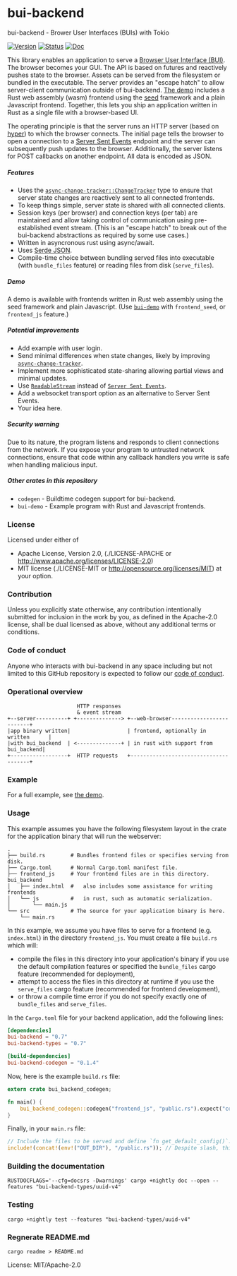 # bui-backend

bui-backend - Brower User Interfaces (BUIs) with Tokio

[![Version][version-img]][version-url] [![Status][status-img]][status-url]
[![Doc][doc-img]][doc-url]

[status-img]: https://github.com/astraw/bui-backend/workflows/CI/badge.svg
[status-url]: https://github.com/astraw/bui-backend/actions
[bui-demo]: https://github.com/astraw/bui-backend/tree/master/bui-demo
[doc-img]: https://docs.rs/bui-backend/badge.svg
[doc-url]: https://docs.rs/bui-backend/
[version-img]: https://img.shields.io/crates/v/bui-backend.svg
[version-url]: https://crates.io/crates/bui-backend

This library enables an application to serve a [Browser User Interface
(BUI)](https://en.wikipedia.org/wiki/Browser_user_interface). The browser
becomes your GUI. The API is based on futures and reactively pushes state to
the browser. Assets can be served from the filesystem or bundled in the
executable. The server provides an "escape hatch" to allow server-client
communication outside of bui-backend. [The demo][bui-demo] includes a Rust
web assembly (wasm) frontend using the [seed](https://crates.io/crates/seed)
framework and a plain Javascript frontend. Together, this lets you ship an
application written in Rust as a single file with a browser-based UI.

The operating principle is that the server runs an HTTP server (based on
[hyper](https://hyper.rs)) to which the browser connects. The initial page
tells the browser to open a connection to a [Server Sent
Events](https://html.spec.whatwg.org/multipage/server-sent-events.html)
endpoint and the server can subsequently push updates to the browser.
Additionally, the server listens for POST callbacks on another endpoint. All
data is encoded as JSON.

##### Features

 - Uses the [`async-change-tracker::ChangeTracker`](../async_change_tracker/struct.ChangeTracker.html)
   type to ensure that server state changes are reactively sent to all
   connected frontends.
 - To keep things simple, server state is shared with all connected clients.
 - Session keys (per browser) and connection keys (per tab) are maintained
   and allow taking control of communication using pre-established event
   stream. (This is an "escape hatch" to break out of the bui-backend
   abstractions as required by some use cases.)
 - Written in asyncronous rust using async/await.
 - Uses [Serde JSON](https://crates.io/crates/serde_json).
 - Compile-time choice between bundling served files into executable (with
   `bundle_files` feature) or reading files from disk (`serve_files`).

##### Demo

 A demo is available with frontends written in Rust web assembly using the
seed framework and plain Javascript. (Use [`bui-demo`][bui-demo] with
 `frontend_seed`, or `frontend_js` feature.)

##### Potential improvements

 - Add example with user login.
 - Send minimal differences when state changes, likely by improving
   [`async-change-tracker`](../async_change_tracker/index.html).
 - Implement more sophisticated state-sharing allowing partial views and
   minimal updates.
 - Use
   [`ReadableStream`](https://developer.mozilla.org/en-US/docs/Web/API/ReadableStream)
   instead of [`Server Sent
   Events`](https://caniuse.com/#search=EventSource).
 - Add a websocket transport option as an alternative to Server Sent Events.
 - Your idea here.

##### Security warning

Due to its nature, the program listens and responds to client connections
from the network. If you expose your program to untrusted network
connections, ensure that code within any callback handlers you write is safe
when handling malicious input.

##### Other crates in this repository

- `codegen` - Buildtime codegen support for bui-backend.
- `bui-demo` - Example program with Rust and Javascript frontends.

### License

Licensed under either of

* Apache License, Version 2.0, (./LICENSE-APACHE or
  http://www.apache.org/licenses/LICENSE-2.0)
* MIT license (./LICENSE-MIT or http://opensource.org/licenses/MIT) at your
  option.

### Contribution

Unless you explicitly state otherwise, any contribution intentionally
submitted for inclusion in the work by you, as defined in the Apache-2.0
license, shall be dual licensed as above, without any additional terms or
conditions.

### Code of conduct

Anyone who interacts with bui-backend in any space including but not limited
to this GitHub repository is expected to follow our [code of
conduct](https://github.com/astraw/bui-backend/blob/master/code_of_conduct.md).

### Operational overview

```
                      HTTP responses
                      & event stream
+--server----------+ +--------------> +--web-browser-------------------------+
|app binary written|                  | frontend, optionally in written      |
|with bui_backend  | <--------------+ | in rust with support from bui_backend|
+------------------+  HTTP requests   +--------------------------------------+
```
<!-- ASCII art drawn with http://asciiflow.com/ -->

### Example

For a full example, see [the
demo](https://github.com/astraw/bui-backend/tree/master/bui-demo).

### Usage

This example assumes you have the following filesystem layout in the crate
for the application binary that will run the webserver:

```
.
├── build.rs        # Bundles frontend files or specifies serving from disk.
├── Cargo.toml      # Normal Cargo.toml manifest file.
├── frontend_js     # Your frontend files are in this directory. bui_backend
│   ├── index.html  #   also includes some assistance for writing frontends
│   └── js          #   in rust, such as automatic serialization.
│       └── main.js
└── src             # The source for your application binary is here.
    └── main.rs
```

In this example, we assume you have files to serve for a frontend (e.g.
`index.html`) in the directory `frontend_js`. You must create a file
`build.rs` which will:
 * compile the files in this directory into your application's binary if you
   use the default compilation features or specified the `bundle_files`
   cargo feature (recommended for deployment),
 * attempt to access the files in this directory at runtime if you use the
   `serve_files` cargo feature (recommended for frontend development),
 * or throw a compile time error if you do not specify exactly one of
   `bundle_files` and `serve_files`.

In the `Cargo.toml` file for your backend application, add the following
lines:
```toml
[dependencies]
bui-backend = "0.7"
bui-backend-types = "0.7"

[build-dependencies]
bui-backend-codegen = "0.1.4"
```

Now, here is the example `build.rs` file:
```rust
extern crate bui_backend_codegen;

fn main() {
    bui_backend_codegen::codegen("frontend_js", "public.rs").expect("codegen failed");
}
```

Finally, in your `main.rs` file:
```rust
// Include the files to be served and define `fn get_default_config()`.
include!(concat!(env!("OUT_DIR"), "/public.rs")); // Despite slash, this works on Windows.
```

### Building the documentation

```
RUSTDOCFLAGS='--cfg=docsrs -Dwarnings' cargo +nightly doc --open --features "bui-backend-types/uuid-v4"
```

### Testing

```
cargo +nightly test --features "bui-backend-types/uuid-v4"
```

### Regnerate README.md

```
cargo readme > README.md
```

License: MIT/Apache-2.0
